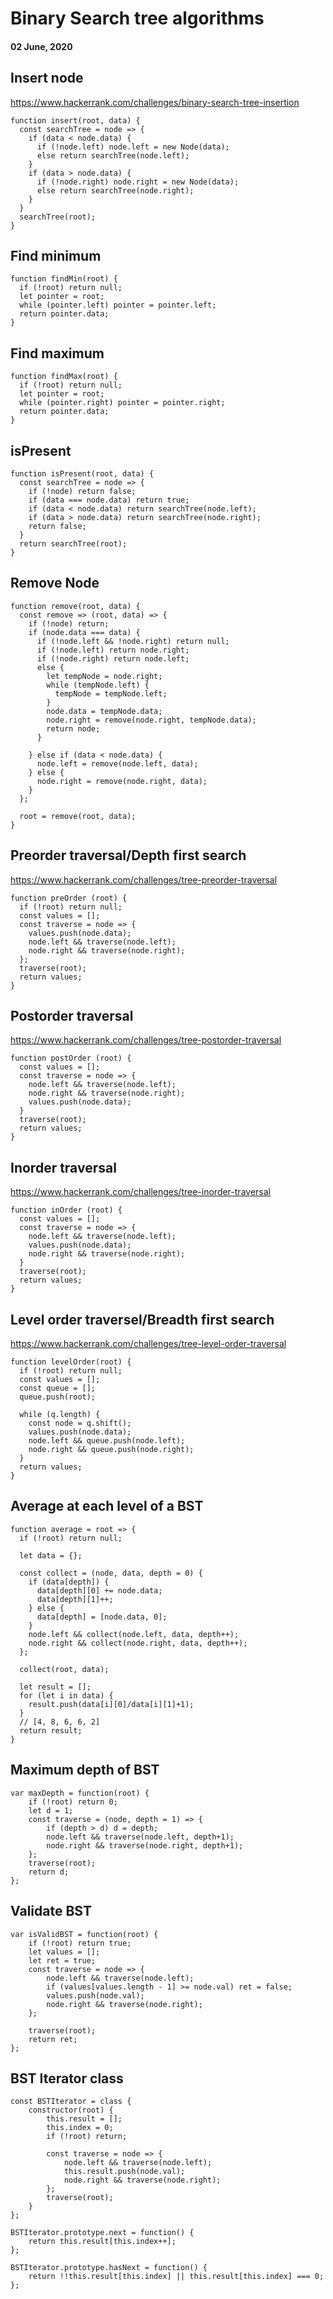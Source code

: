# Binary Search tree algorithms

#### 02 June, 2020

## Insert node

https://www.hackerrank.com/challenges/binary-search-tree-insertion

    function insert(root, data) {
      const searchTree = node => {
        if (data < node.data) {
          if (!node.left) node.left = new Node(data);
          else return searchTree(node.left);
        }
        if (data > node.data) {
          if (!node.right) node.right = new Node(data);
          else return searchTree(node.right);
        }
      }
      searchTree(root);
    }


## Find minimum

    function findMin(root) {
      if (!root) return null;
      let pointer = root;
      while (pointer.left) pointer = pointer.left;
      return pointer.data;
    }

## Find maximum

    function findMax(root) {
      if (!root) return null;
      let pointer = root;
      while (pointer.right) pointer = pointer.right;
      return pointer.data;
    }

## isPresent

    function isPresent(root, data) {
      const searchTree = node => {
        if (!node) return false;
        if (data === node.data) return true;
        if (data < node.data) return searchTree(node.left);
        if (data > node.data) return searchTree(node.right);
        return false;
      }
      return searchTree(root);
    }

## Remove Node

    function remove(root, data) {
      const remove => (root, data) => {
        if (!node) return;
        if (node.data === data) {
          if (!node.left && !node.right) return null;
          if (!node.left) return node.right;
          if (!node.right) return node.left;
          else {
            let tempNode = node.right;
            while (tempNode.left) {
              tempNode = tempNode.left;
            }
            node.data = tempNode.data;
            node.right = remove(node.right, tempNode.data);
            return node;
          }

        } else if (data < node.data) {
          node.left = remove(node.left, data);
        } else {
          node.right = remove(node.right, data);
        }
      };

      root = remove(root, data);
    }

## Preorder traversal/Depth first search

https://www.hackerrank.com/challenges/tree-preorder-traversal

    function preOrder (root) {
      if (!root) return null;
      const values = [];
      const traverse = node => {
        values.push(node.data);
        node.left && traverse(node.left);
        node.right && traverse(node.right);
      };
      traverse(root);
      return values;
    }

## Postorder traversal

https://www.hackerrank.com/challenges/tree-postorder-traversal

    function postOrder (root) {
      const values = [];
      const traverse = node => {
        node.left && traverse(node.left);
        node.right && traverse(node.right);
        values.push(node.data);
      }
      traverse(root);
      return values;
    }

## Inorder traversal

https://www.hackerrank.com/challenges/tree-inorder-traversal

    function inOrder (root) {
      const values = [];
      const traverse = node => {
        node.left && traverse(node.left);
        values.push(node.data);
        node.right && traverse(node.right);
      }
      traverse(root);
      return values;
    }

## Level order traversel/Breadth first search

https://www.hackerrank.com/challenges/tree-level-order-traversal

    function levelOrder(root) {
      if (!root) return null;
      const values = [];
      const queue = [];
      queue.push(root);

      while (q.length) {
        const node = q.shift();
        values.push(node.data);
        node.left && queue.push(node.left);
        node.right && queue.push(node.right);
      }
      return values;
    }


## Average at each level of a BST

    function average = root => {
      if (!root) return null;

      let data = {};

      const collect = (node, data, depth = 0) {
        if (data[depth]) {
          data[depth][0] += node.data;
          data[depth][1]++;
        } else {
          data[depth] = [node.data, 0];
        }
        node.left && collect(node.left, data, depth++);
        node.right && collect(node.right, data, depth++);
      };

      collect(root, data);

      let result = [];
      for (let i in data) {
        result.push(data[i][0]/data[i][1]+1);
      }
      // [4, 8, 6, 6, 2]
      return result;
    }

## Maximum depth of BST

    var maxDepth = function(root) {
        if (!root) return 0;
        let d = 1;
        const traverse = (node, depth = 1) => {
            if (depth > d) d = depth;
            node.left && traverse(node.left, depth+1);
            node.right && traverse(node.right, depth+1);
        };
        traverse(root);
        return d;
    };

## Validate BST

    var isValidBST = function(root) {
        if (!root) return true;
        let values = [];
        let ret = true;
        const traverse = node => {
            node.left && traverse(node.left);
            if (values[values.length - 1] >= node.val) ret = false;
            values.push(node.val);
            node.right && traverse(node.right);
        };

        traverse(root);
        return ret;
    };


## BST Iterator class

    const BSTIterator = class {
        constructor(root) {
            this.result = [];
            this.index = 0;
            if (!root) return;

            const traverse = node => {
                node.left && traverse(node.left);
                this.result.push(node.val);
                node.right && traverse(node.right);
            };
            traverse(root);
        }
    };

    BSTIterator.prototype.next = function() {
        return this.result[this.index++];
    };

    BSTIterator.prototype.hasNext = function() {
        return !!this.result[this.index] || this.result[this.index] === 0;
    };
